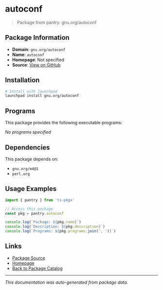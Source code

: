 # autoconf

> Package from pantry: gnu.org/autoconf

## Package Information

- **Domain**: `gnu.org/autoconf`
- **Name**: `autoconf`
- **Homepage**: Not specified
- **Source**: [View on GitHub](https://github.com/pkgxdev/pantry/tree/main/projects/gnu.org/autoconf/package.yml)

## Installation

```bash
# Install with launchpad
launchpad install gnu.org/autoconf
```

## Programs

This package provides the following executable programs:

*No programs specified*

## Dependencies

This package depends on:

- `gnu.org/m4@1`
- `perl.org`

## Usage Examples

```typescript
import { pantry } from 'ts-pkgx'

// Access this package
const pkg = pantry.autoconf

console.log(`Package: ${pkg.name}`)
console.log(`Description: ${pkg.description}`)
console.log(`Programs: ${pkg.programs.join(', ')}`)
```

## Links

- [Package Source](https://github.com/pkgxdev/pantry/tree/main/projects/gnu.org/autoconf/package.yml)
- [Homepage](#)
- [Back to Package Catalog](../../../package-catalog.md)

---

*This documentation was auto-generated from package data.*
